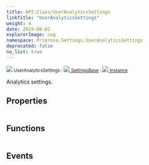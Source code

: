 ```yaml
---
title: API:Class/UserAnalyticsSettings
linkTitle: "UserAnalyticsSettings"
weight: 4
date: 2019-08-02
explorerImage: cog
namespace: Primrose.Settings.UserAnalyticsSettings
deprecated: false
no_list: true
---
```

<small class="inheritance">
<span class="" href="/docs/api-reference/Class/UserAnalyticsSettings"><img src="/icons/silk/cog.png"/>&nbsp;UserAnalyticsSettings</span>&nbsp;:&nbsp;<a class="" href="/docs/api-reference/Class/SettingsBase"><img src="/icons/silk/cog.png"/>&nbsp;SettingsBase</a>&nbsp;:&nbsp;<a class="" href="/docs/api-reference/Class/Instance"><img src="/icons/silk/default.png"/>&nbsp;Instance</a></small>
<p class="summary">

Analytics settings.

</p>
 
## Properties
 
<table class="studiohide">
<tbody>
</tbody>
</table>
 
## Functions
 
<table class="studiohide">
<tbody>
</tbody>
</table>
 
## Events
 
<table class="studiohide">
<tbody>
</tbody>
</table>
<b>
</b>
<div class="inheritors">
<ul class="root">
</ul>
</div>
